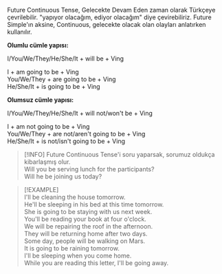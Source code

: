 Future Continuous Tense, Gelecekte Devam Eden zaman olarak Türkçeye çevrilebilir. "yapıyor olacağım, ediyor olacağım" diye çevirebiliriz. Future Simple'ın aksine, Continuous, gelecekte olacak olan olayları anlatırken kullanılır.  

**Olumlu cümle yapısı:**  

I/You/We/They/He/She/It + will be + Ving  

I + am going to be + Ving  
You/We/They + are going to be + Ving  
He/She/It + is going to be + Ving  

**Olumsuz cümle yapısı:**  

I/You/We/They/He/She/It + will not/won't be + Ving  

I + am not going to be + Ving  
You/We/They + are not/aren't going to be + Ving  
He/She/It + is not/isn't going to be + Ving  

> [!INFO] Future Continuous Tense'i soru yaparsak, sorumuz oldukça kibarlaşmış olur.  
> Will you be serving lunch for the participants?  
> Will he be joining us today?  

> [!EXAMPLE]  
> I'll be cleaning the house tomorrow.  
> He'll be sleeping in his bed at this time tomorrow.  
> She is going to be staying with us next week.  
> You'll be reading your book at four o'clock.  
> We will be repairing the roof in the afternoon.  
> They will be returning home after two days.  
> Some day, people will be walking on Mars.  
> It is going to be raining tomorrow.  
> I'll be sleeping when you come home.  
> While you are reading this letter, I'll be going away.  

